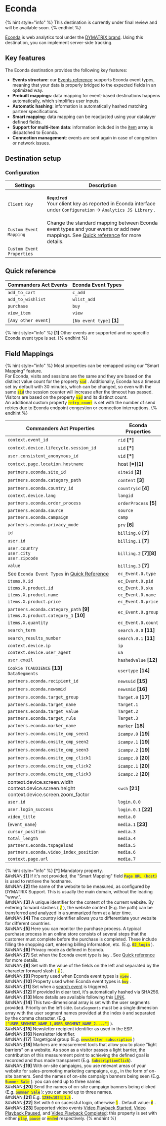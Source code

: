 # Econda

{% hint style="info" %}
This destination is currently under final review and will be available soon.
{% endhint %}

[Econda](https://www.dymatrix.de/en) is web analytics tool under the [DYMATRIX brand](https://www.dymatrix.de/en/econda-is-now-dymatrix). Using this destination, you can implement server-side tracking.

## Key features

The Econda destination provides the following key features:

* **Events structure**: our [Events reference](https://community.commandersact.com/platform-x/developers/tracking/events-reference) supports Econda event types, meaning that your data is properly bridged to the expected fields in an optimized way.
* **Prebuilt mappings**: data mapping for event-based destinations happens automatically, which simplifies user inputs.
* **Automatic hashing**: information is automatically hashed matching partner specifications.
* **Smart mapping**: data mapping can be readjusted using your datalayer defined fields.
* **Support for multi-item data**: information included in the [item](https://community.commandersact.com/platform-x/developers/tracking/events-reference#item) array is dispatched to Econda.
* **Connection management**: events are sent again in case of congestion or network issues.

## Destination setup

### Configuration

| Settings                  | Description                                                                                                                                                                        |
| ------------------------- | ---------------------------------------------------------------------------------------------------------------------------------------------------------------------------------- |
| `Client Key`              | <p><em><strong><code>Required</code></strong></em> <br>Your client key as reported in Econda interface under <code>Configuration</code>  → <code>Analytics JS Library</code> .</p> |
| `Custom Event Mapping`    | Change the standard mapping between Econda event types and your events or add new mappings. See [Quick reference](econda.md#quick-reference) for more details.                     |
| `Custom Event Properties` |                                                                                                                                                                                    |

## Quick reference

| Commanders Act Events | Econda Event Types         |
| --------------------- | -------------------------- |
| `add_to_cart`         | `c_add`                    |
| `add_to_wishlist`     | `wlist_add`                |
| `purchase`            | `buy`                      |
| `view_item`           | `view`                     |
| `[Any other event]`   | `[No event type]` **\[1]** |

{% hint style="info" %}
**\[1]** Other events are supported and no specific Econda event type is set.
{% endhint %}

## Field Mappings

{% hint style="info" %}
Most properties can be remapped using our "Smart Mapping" feature.\
For Econda, visits and sessions are the same and they are based on the distinct value count for the property <mark style="color:blue;">`sid`</mark> . Additionally, Econda has a timeout set by default with 30 minutes, which can be changed, so even with the same <mark style="color:blue;">`sid`</mark> the session counter will increase after the timeout has passed.\
Visitors are based on the property <mark style="color:blue;">`vid`</mark>  and its distinct count.\
An additional custom property <mark style="color:blue;">`retry_count`</mark>  is set with the number of send retries due to Econda endpoint congestion or connection interruptions.
{% endhint %}

<table><thead><tr><th width="391.6685580062746">Commanders Act Properties</th><th>Econda Properties</th></tr></thead><tbody><tr><td><code>context.event_id</code></td><td><code>rid</code> <strong>[*]</strong></td></tr><tr><td><code>context.device.lifecycle.session_id</code></td><td><code>sid</code> <strong>[*]</strong></td></tr><tr><td><code>user.consistent_anonymous_id</code></td><td><code>vid</code> <strong>[*]</strong></td></tr><tr><td><code>context.page.location.hostname</code></td><td>host <strong>[*][1]</strong></td></tr><tr><td><code>partners.econda.site_id</code></td><td><code>siteid</code> <strong>[2]</strong></td></tr><tr><td><code>partners.econda.category_path</code></td><td><code>content</code> <strong>[3]</strong></td></tr><tr><td><code>partners.econda.country_id</code></td><td><code>countryid</code> <strong>[4]</strong></td></tr><tr><td><code>context.device.lang</code></td><td><code>langid</code></td></tr><tr><td><code>partners.econda.order_process</code></td><td><code>orderProcess</code> <strong>[5]</strong></td></tr><tr><td><code>partners.econda.source</code></td><td><code>source</code></td></tr><tr><td><code>partners.econda.campaign</code></td><td><code>camp</code></td></tr><tr><td><code>partners.econda.privacy_mode</code></td><td><code>prv</code> <strong>[6]</strong></td></tr><tr><td><code>id</code></td><td><code>billing.0</code> <strong>[7]</strong></td></tr><tr><td><code>user.id</code></td><td><code>billing.1</code> <strong>[7]</strong></td></tr><tr><td><code>user.country</code><br><code>user.city</code><br><code>user.zipcode</code></td><td><code>billing.2</code> <strong>[7][8]</strong></td></tr><tr><td><code>value</code></td><td><code>billing.3</code> <strong>[7]</strong></td></tr><tr><td>See <code>Econda Event Types</code> in <a href="econda.md#quick-reference">Quick Reference</a></td><td><code>ec_Event.0.type</code></td></tr><tr><td><code>items.X.id</code></td><td><code>ec_Event.0.pid</code></td></tr><tr><td><code>items.X.product.id</code></td><td><code>ec_Event.0.sku</code></td></tr><tr><td><code>items.X.product.name</code></td><td><code>ec_Event.0.name</code></td></tr><tr><td><code>items.X.product.price</code></td><td><code>ec_Event.0.price</code></td></tr><tr><td><code>partners.econda.category_path</code> <strong>[9]</strong><br><code>items.X.product.category_1</code> <strong>[10]</strong></td><td><code>ec_Event.0.group</code></td></tr><tr><td><code>items.X.quantity</code></td><td><code>ec_Event.0.count</code></td></tr><tr><td><code>search_term</code></td><td><code>search.0.0</code> <strong>[11]</strong></td></tr><tr><td><code>search_results_number</code></td><td><code>search.0.1</code> <strong>[11]</strong></td></tr><tr><td><code>context.device.ip</code></td><td><code>ip</code></td></tr><tr><td><code>context.device.user_agent</code></td><td><code>ua</code></td></tr><tr><td><code>user.email</code></td><td><code>hashedvalue</code> <strong>[12]</strong></td></tr><tr><td><code>Cookie TCAUDIENCE</code> <strong>[13]</strong><br><code>DataSegments</code></td><td><code>usertype</code> <strong>[14]</strong></td></tr><tr><td><code>partners.econda.recipient_id</code></td><td><code>newsuid</code> <strong>[15]</strong></td></tr><tr><td><code>partners.econda.newsmid</code></td><td><code>newsmid</code> <strong>[16]</strong></td></tr><tr><td><code>partners.econda.target_group</code></td><td><code>Target.0</code> <strong>[17]</strong></td></tr><tr><td><code>partners.econda.target_name</code></td><td><code>Target.1</code></td></tr><tr><td><code>partners.econda.target_value</code></td><td><code>Target.2</code></td></tr><tr><td><code>partners.econda.target_rule</code></td><td><code>Target.3</code></td></tr><tr><td><code>partners.econda.marker_name</code></td><td><code>marker</code> <strong>[18]</strong></td></tr><tr><td><code>partners.econda.onsite_cmp_seen1</code></td><td><code>icampv.0</code> <strong>[19]</strong></td></tr><tr><td><code>partners.econda.onsite_cmp_seen2</code></td><td><code>icampv.1</code> <strong>[19]</strong></td></tr><tr><td><code>partners.econda.onsite_cmp_seen3</code></td><td><code>icampv.2</code> <strong>[19]</strong></td></tr><tr><td><code>partners.econda.onsite_cmp_click1</code></td><td><code>icampc.0</code> <strong>[20]</strong></td></tr><tr><td><code>partners.econda.onsite_cmp_click2</code></td><td><code>icampc.1</code> <strong>[20]</strong></td></tr><tr><td><code>partners.econda.onsite_cmp_click3</code></td><td><code>icampc.2</code> <strong>[20]</strong></td></tr><tr><td>context.device.screen.width<br>context.device.screen.height<br>context.device.screen.zoom_factor</td><td><code>swsh</code> <strong>[21]</strong></td></tr><tr><td><code>user.id</code></td><td><code>login.0.0</code></td></tr><tr><td><code>user.login_success</code></td><td><code>login.0.1</code> <strong>[22]</strong></td></tr><tr><td><code>video_title</code></td><td><code>media.0</code></td></tr><tr><td>(<code>event_name</code>)</td><td><code>media.1</code> <strong>[23]</strong></td></tr><tr><td><code>cursor_position</code></td><td><code>media.3</code></td></tr><tr><td><code>total_length</code></td><td><code>media.4</code></td></tr><tr><td><code>partners.econda.tspageload</code></td><td><code>media.5</code></td></tr><tr><td><code>partners.econda.video_index_position</code></td><td><code>media.6</code></td></tr><tr><td><code>context.page.url</code></td><td><code>media.7</code></td></tr></tbody></table>

{% hint style="info" %}
**\[\*]** Mandatory property.\
&#xNAN;**\[1]** If it's not provided, the "Smart Mapping" field <mark style="color:blue;">`Page URL (host)`</mark>  is used to retrieve the hostname.\
&#xNAN;**\[2]** the name of the website to be measured, as configured by DYMATRIX Support. This is usually the main domain, without the leading "www.".\
&#xNAN;**\[3]** A unique identifier for the content of the current website. By entering forward slashes ( <mark style="color:blue;">`/`</mark> ), the website context (E.g. the path) can be transferred and analyzed in a summarized form at a later time.\
&#xNAN;**\[4]** The country identifier allows you to differentiate your website for different countries.\
&#xNAN;**\[5]** Here you can monitor the purchase process. A typical purchase process in an online store consists of several steps that the customer must complete before the purchase is completed. These include filling the shopping cart, entering billing information, etc. (E.g. <mark style="color:blue;">`02_login`</mark> ).\
&#xNAN;**\[6]** Privacy mode as defined in Econda.\
&#xNAN;**\[7]** Set when the Econda event type is `buy`  . See [Quick reference](econda.md#quick-reference) for more details.\
&#xNAN;**\[8]** Set with the value of the fields on the left and separated by the character forward slash ( <mark style="color:blue;">`/`</mark> ).\
&#xNAN;**\[9]** Property used when Econda event types is <mark style="color:blue;">`view`</mark> .\
&#xNAN;**\[10]** Property used when Econda event types is <mark style="color:blue;">`buy`</mark> .\
&#xNAN;**\[11]** Set when a [search event](../../../developers/tracking-and-integrations/) is triggered.\
&#xNAN;**\[12]** If provided in clear text, it's automatically hashed via SHA256.\
&#xNAN;**\[13]** More details are available following this [LINK](https://doc.commandersact.com/configure/cookies#data). \
&#xNAN;**\[14]** This two-dimensional array is set with the user segments provided. Priority on the left side. `DataSegments` must be a single dimension array with the user segment names provided at the index `0`  and separated by the comma character. (E.g. <mark style="color:blue;">`["USER_SEGMENT_NAME_1,USER_SEGMENT_NAME_2...."]`</mark> ).\
&#xNAN;**\[15]** Newsletter recipient identifier as used in the ESP.\
&#xNAN;**\[16]** Newsletter identifier.\
&#xNAN;**\[17]** Target/goal group (E.g. <mark style="color:blue;">`newsletter subscription`</mark> )\
&#xNAN;**\[18]** Markers are measurement tools that allow you to place "light barriers" on a website. As soon as a visitor passes a light barrier, the contribution of this measurement point to achieving the defined goal is recorded and thus made transparent (E.g. <mark style="color:blue;">`SubscriptionClick`</mark>).\
&#xNAN;**\[19]** With on-site campaigns, you use relevant areas of your website for sales-promoting marketing campaigns, e.g., in the form of on-site banners. Send the names of on-site campaign banners being seen (E.g. <mark style="color:blue;">`Summer Sale`</mark> ): you can send up to three names.\
&#xNAN;**\[20]** Send the names of on-site campaign banners being clicked (E.g. <mark style="color:blue;">`Summer Sale`</mark> ): you can send up to three names.\
&#xNAN;**\[21]** E.g. <mark style="color:blue;">`1280x1024|1.5`</mark> .\
&#xNAN;**\[22]** Set with `0`  on sucessful login, otherwise <mark style="color:blue;">`1`</mark>  . Default value: <mark style="color:blue;">`0`</mark>  .\
&#xNAN;**\[23]** Supported video events [Video Playback Started](../../../developers/tracking/events-reference/video-event-reference.md), [Video Playback Paused](../../../developers/tracking/events-reference/video-event-reference.md), and [Video Playback Completed](../../../developers/tracking/events-reference/video-event-reference.md): this property is set with either <mark style="color:blue;">`play`</mark>, <mark style="color:blue;">`pause`</mark> or <mark style="color:blue;">`ended`</mark>  respectively.
{% endhint %}
